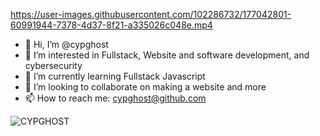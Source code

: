 https://user-images.githubusercontent.com/102286732/177042801-60991944-7378-4d37-8f21-a335026c048e.mp4

- 👋 Hi, I’m @cypghost
- 👀 I’m interested in Fullstack, Website and software development, and cybersecurity
- 🌱 I’m currently learning Fullstack Javascript
- 💞️ I’m looking to collaborate on making a website and more
- 📫 How to reach me:  cypghost@github.com
 
 ![CYPGHOST](https://user-images.githubusercontent.com/102286732/177042767-0aa18f6c-6952-4cbb-8072-5472066db01e.png)

